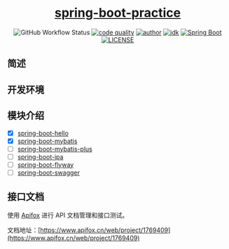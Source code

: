<h1 align="center">
  <a href="https://github.com/xybert/spring-boot-practice" target="_blank">spring-boot-practice</a>
</h1>

<p align="center">
  <a href="https://github.com/xybert/spring-boot-practice/actions"></a><img alt="GitHub Workflow Status" src="https://github.com/xybert/spring-boot-practice/actions/workflows/dev.yml/badge.svg?branch=dev">
  <a href="https://www.codacy.com/gh/xybert/spring-boot-practice/dashboard?utm_source=github.com&amp;utm_medium=referral&amp;utm_content=xybert/spring-boot-practice&amp;utm_campaign=Badge_Grade"><img alt="code quality" src="https://app.codacy.com/project/badge/Grade/6b4a0240044241248ba94ff62fa2e4c6"/></a>
  <a href="https://www.yuque.com/xybert"><img alt="author" src="https://img.shields.io/badge/author-xybert-blue.svg"/></a>
  <a href="https://www.oracle.com/technetwork/java/javase/downloads/index.html"><img alt="jdk" src="https://img.shields.io/badge/JDK-1.8.0_202-orange.svg"/></a>
  <a href="https://docs.spring.io/spring-boot/docs/2.7.4.RELEASE/reference/html/"><img alt="Spring Boot" src="https://img.shields.io/badge/Spring Boot-2.7.4.RELEASE-green.svg"/></a>
  <a href="https://github.com/xybert/spring-boot-practice/blob/dev/LICENSE"><img alt="LICENSE" src="https://img.shields.io/github/license/xybert/spring-boot-practice.svg"/></a>  
</p>

## 简述

## 开发环境

## 模块介绍

- [x] [spring-boot-hello]()
- [x] [spring-boot-mybatis]()
- [ ] [spring-boot-mybatis-plus]()
- [ ] [spring-boot-jpa]()
- [ ] [spring-boot-flyway]()
- [ ] [spring-boot-swagger]()

## 接口文档

使用 [Apifox](https://www.apifox.cn/) 进行 API 文档管理和接口测试。

文档地址：[https://www.apifox.cn/web/project/1769409](https://www.apifox.cn/web/project/1769409)